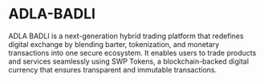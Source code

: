 # ADLA-BADLI
ADLA BADLI is a next-generation hybrid trading platform that redefines digital exchange by blending barter, tokenization, and monetary transactions into one secure ecosystem. It enables users to trade products and services seamlessly using SWP Tokens, a blockchain-backed digital currency that ensures transparent and immutable transactions.      
